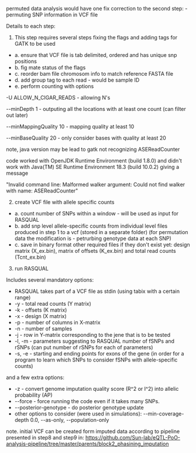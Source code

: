 permuted data analysis would have one fix correction to the second step: - permuting SNP information in VCF file

Details to each step:

1. This step requires several steps fixing the flags and adding tags for GATK to be used
+ a. ensure that VCF file is tab delimited, ordered and has unique snp positions
+ b. fig mate status of the flags
+ c. reorder bam file chromosom info to match reference FASTA file
+ d. add group tag to each read - would be sample ID
+ e. perform counting with options 

-U ALLOW_N_CIGAR_READS - allowing N's

--minDepth 1 - outputing all the locations with at least one count (can filter out later)

--minMappingQuality 10 - mapping quality at least 10

--minBaseQuality 20 - only consider bases with quality at least 20

note, java version may be lead to gatk not recognizing ASEReadCounter

code worked with OpenJDK Runtime Environment (build 1.8.0) and didn't work with Java(TM) SE Runtime Environment 18.3 (build 10.0.2) giving a message

"Invalid command line: Malformed walker argument: Could not find walker with name: ASEReadCounter"

2. create VCF file with allele specific counts
+ a. count number of SNPs within a window - will be used as input for RASQUAL
+ b. add snp level allele-specific counts from individual level files produced in step 1 to a vcf (stored in a separate folder)
(for permutation data the modification is - petrurbing genotype data at each SNP)
+ c. save in binary format other required files if they don't exist yet: design matrix (X_ex.bin), matrix of offsets (K_ex.bin) and total read counts (Tcnt_ex.bin)

3. run RASQUAL

Includes several mandatory options: 
+ RASQUAL takes part of a VCF file as stdin (using tabix with a certain range)
+ -y - total read counts (Y matrix)
+ -k - offsets (K matrix)
+ -x - design (X matrix)
+ -p - number of columns in X-matrix
+ -n - number of samples
+ -j - row in Y-matrix corresponding to the jene that is to be tested
+ -l, -m - parameters suggesting to RASQUAL number of fSNPs and rSNPs (can put number of rSNPs for each of parameters)
+ -s, -e - starting and ending points for exons of the gene (in order for a program to learn which SNPs to consider fSNPs with allele-specific counts)

and a few extra options:
+ -z - convert genome imputation quality score (R^2 or I^2) into allelic probability (AP)
+ --force - force running the code even if it takes many SNPs.
+ --posterior-genotype - do posterior genotype update
+ other options to consider (were used in simulations): --min-coverage-depth 0.0, --as-only, --population-only


note. initial VCF can be created form imputed data according to pipeline presented in step8 and step9 in:
https://github.com/Sun-lab/eQTL-PoO-analysis-pipeline/tree/master/parents/block2_phasining_imputation
